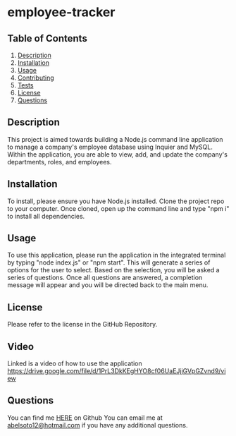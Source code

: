 # employee-tracker

## Table of Contents
1. [Description](#description)
2. [Installation](#installation)
3. [Usage](#usage)
4. [Contributing](#contributing)
5. [Tests](#tests)
6. [License](#license)
7. [Questions](#questions)

## Description
This project is aimed towards building a Node.js command line application to manage a company's employee database using Inquier and MySQL. Within the application, you are able to view, add, and update the company's departments, roles, and employees.

## Installation
To install, please ensure you have Node.js installed. Clone the project repo to your computer. Once cloned, open up the command line and type "npm i" to install all dependencies.

## Usage 
To use this application, please run the application in the integrated terminal by typing "node index.js" or "npm start". This will generate a series of options for the user to select. Based on the selection, you will be asked a series of questions. Once all questions are answered, a completion message will appear and you will be directed back to the main menu.

## License 
Please refer to the license in the GitHub Repository.

## Video 
Linked is a video of how to use the application https://drive.google.com/file/d/1PrL3DkKEgHYO8cf06UaEJjjGVpGZvnd9/view 

## Questions 
You can find me [HERE](https://github.com/asoto225) on Github
You can email me at abelsoto12@hotmail.com if you have any additional questions.
